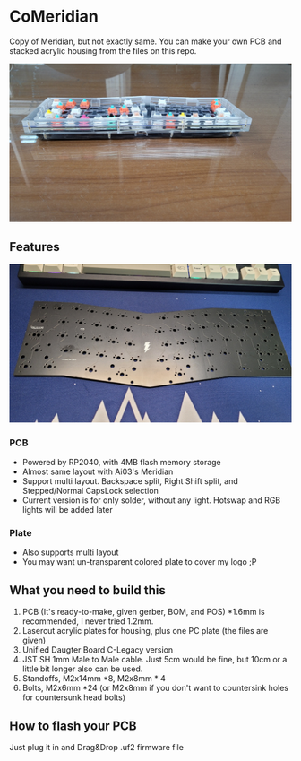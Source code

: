 # CoMeridian
Copy of Meridian, but not exactly same.
You can make your own PCB and stacked acrylic housing from the files on this repo.


![img](./images/front.jpg)


## Features

![img](./images/pcb.jpg)

### PCB
  - Powered by RP2040, with 4MB flash memory storage
  - Almost same layout with Ai03's Meridian
  - Support multi layout. Backspace split, Right Shift split, and Stepped/Normal CapsLock selection
  - Current version is for only solder, without any light. Hotswap and RGB lights will be added later

### Plate
  - Also supports multi layout
  - You may want un-transparent colored plate to cover my logo ;P

## What you need to build this
1. PCB (It's ready-to-make, given gerber, BOM, and POS) *1.6mm is recommended, I never tried 1.2mm.
2. Lasercut acrylic plates for housing, plus one PC plate (the files are given)
3. Unified Daugter Board C-Legacy version
4. JST SH 1mm Male to Male cable. Just 5cm would be fine, but 10cm or a little bit longer also can be used.
5. Standoffs, M2x14mm *8, M2x8mm * 4
6. Bolts, M2x6mm *24 (or M2x8mm if you don't want to countersink holes for countersunk head bolts)

## How to flash your PCB
Just plug it in and Drag&Drop .uf2 firmware file
